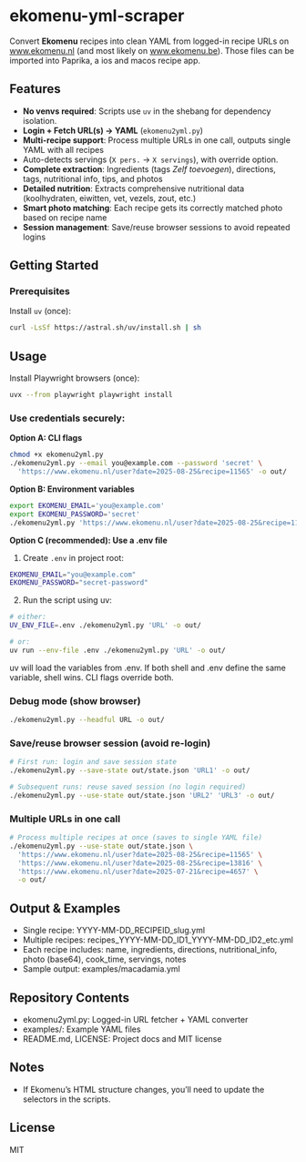 # ekomenu-yml-scraper

Convert **Ekomenu** recipes into clean YAML from logged-in recipe URLs on www.ekomenu.nl (and most likely on www.ekomenu.be). Those files can be imported into Paprika, a ios and macos recipe app.

## Features
- **No venvs required**: Scripts use `uv` in the shebang for dependency isolation.
- **Login + Fetch URL(s) → YAML** (`ekomenu2yml.py`)
- **Multi-recipe support**: Process multiple URLs in one call, outputs single YAML with all recipes
- Auto-detects servings (`X pers.` → `X servings`), with override option.
- **Complete extraction**: Ingredients (tags *Zelf toevoegen*), directions, tags, nutritional info, tips, and photos
- **Detailed nutrition**: Extracts comprehensive nutritional data (koolhydraten, eiwitten, vet, vezels, zout, etc.)
- **Smart photo matching**: Each recipe gets its correctly matched photo based on recipe name
- **Session management**: Save/reuse browser sessions to avoid repeated logins

## Getting Started

### Prerequisites
Install `uv` (once):
```bash
curl -LsSf https://astral.sh/uv/install.sh | sh
```

## Usage


Install Playwright browsers (once):

```bash
uvx --from playwright playwright install
```

### Use credentials securely:

**Option A: CLI flags**

```bash
chmod +x ekomenu2yml.py
./ekomenu2yml.py --email you@example.com --password 'secret' \
  'https://www.ekomenu.nl/user?date=2025-08-25&recipe=11565' -o out/
```

**Option B: Environment variables**

```bash
export EKOMENU_EMAIL='you@example.com'
export EKOMENU_PASSWORD='secret'
./ekomenu2yml.py 'https://www.ekomenu.nl/user?date=2025-08-25&recipe=11565' -o out/
```

**Option C (recommended): Use a .env file**

1. Create `.env` in project root:
```bash
EKOMENU_EMAIL="you@example.com"
EKOMENU_PASSWORD="secret-password"
```

2. Run the script using uv:
```bash
# either:
UV_ENV_FILE=.env ./ekomenu2yml.py 'URL' -o out/

# or:
uv run --env-file .env ./ekomenu2yml.py 'URL' -o out/
```

uv will load the variables from .env. If both shell and .env define the same variable, shell wins. CLI flags override both.

### Debug mode (show browser)

```bash
./ekomenu2yml.py --headful URL -o out/
```

### Save/reuse browser session (avoid re-login)

```bash
# First run: login and save session state
./ekomenu2yml.py --save-state out/state.json 'URL1' -o out/

# Subsequent runs: reuse saved session (no login required)
./ekomenu2yml.py --use-state out/state.json 'URL2' 'URL3' -o out/
```

### Multiple URLs in one call

```bash
# Process multiple recipes at once (saves to single YAML file)
./ekomenu2yml.py --use-state out/state.json \
  'https://www.ekomenu.nl/user?date=2025-08-25&recipe=11565' \
  'https://www.ekomenu.nl/user?date=2025-08-25&recipe=13816' \
  'https://www.ekomenu.nl/user?date=2025-07-21&recipe=4657' \
  -o out/
```

## Output & Examples

- Single recipe: YYYY-MM-DD_RECIPEID_slug.yml
- Multiple recipes: recipes_YYYY-MM-DD_ID1_YYYY-MM-DD_ID2_etc.yml
- Each recipe includes: name, ingredients, directions, nutritional_info, photo (base64), cook_time, servings, notes
- Sample output: examples/macadamia.yml

## Repository Contents

- ekomenu2yml.py: Logged-in URL fetcher + YAML converter
- examples/: Example YAML files
- README.md, LICENSE: Project docs and MIT license

## Notes

- If Ekomenu’s HTML structure changes, you’ll need to update the selectors in the scripts.

## License

MIT
